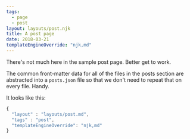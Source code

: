 ```yaml
---
tags:
  - page
  - post
layout: layouts/post.njk
title: A post page
date: 2018-03-21
templateEngineOverride: "njk,md"
---
```


There's not much here in the sample post page. Better get to work.

The common front-matter data for all of the files in the posts section are abstracted into a `posts.json` file so that we don't need to repeat that on every file. Handy.

It looks like this:

```js
{
  "layout" : "layouts/post.md",
  "tags" : "post",
  "templateEngineOverride": "njk,md"
}
```


